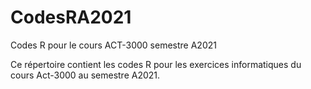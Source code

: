 # CodesRA2021
Codes R pour le cours ACT-3000 semestre A2021

Ce répertoire contient les codes R pour les exercices informatiques du cours Act-3000 au semestre A2021.

